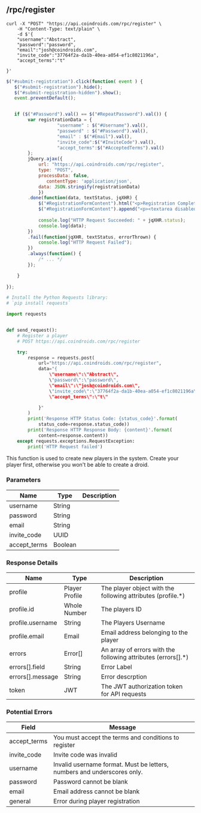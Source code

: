


## /rpc/register

```shell
curl -X "POST" "https://api.coindroids.com/rpc/register" \
	-H "Content-Type: text/plain" \
	-d $'{ 
	"username":"Abstract",
	"password":"password",
	"email":"josh@coindroids.com",
	"invite_code":"37764f2a-da1b-40ea-a054-ef1c8021196a",
	"accept_terms":"t"

}'
```

```javascript
$("#submit-registration").click(function( event ) {
   $("#submit-registration").hide();
   $("#submit-registration-hidden").show();
   event.preventDefault();


   if ($("#Password").val() == $("#RepeatPassword").val()) {
		var registrationData = {
		           "username" : $("#Username").val(),
		           "password" : $("#Password").val(),
		           "email" : $("#Email").val(),
		           "invite_code":$("#InviteCode").val(),
		           "accept_terms":$("#AcceptedTerms").val() 
		};
		jQuery.ajax({
		    url: "https://api.coindroids.com/rpc/register",
		    type: "POST",
		    processData: false,
		       contentType: 'application/json',
		    data: JSON.stringify(registrationData)
			})
		.done(function(data, textStatus, jqXHR) {
		    $("#RegistrationFormContent").html("<p>Registration Complete!</p>");
		    $("#RegistrationFormContent").append("<p><textarea disabled>"+ data.token +"</textarea></p>"); 
		    
		    console.log("HTTP Request Succeeded: " + jqXHR.status);
		    console.log(data);
		})
		.fail(function(jqXHR, textStatus, errorThrown) {
		    console.log("HTTP Request Failed");
		})
		.always(function() {
		    /* ... */
		});

	}
   
});
```

```python
# Install the Python Requests library:
# `pip install requests`

import requests


def send_request():
    # Register a player
    # POST https://api.coindroids.com/rpc/register

    try:
        response = requests.post(
            url="https://api.coindroids.com/rpc/register",
            data="{ 
				\"username\":\"Abstract\",
				\"password\":\"password\",
				\"email\":\"josh@coindroids.com\",
				\"invite_code\":\"37764f2a-da1b-40ea-a054-ef1c8021196a\",
				\"accept_terms\":\"t\"

			}"
        )
        print('Response HTTP Status Code: {status_code}'.format(
            status_code=response.status_code))
        print('Response HTTP Response Body: {content}'.format(
            content=response.content))
    except requests.exceptions.RequestException:
        print('HTTP Request failed')

```



This function is used to create new players in the system. Create your player first, otherwise you won't be able to create a droid.

### Parameters

|Name | Type | Description|
|----|----|---|
|username |String||
|password |String||
|email |String||
|invite_code|UUID||
|accept_terms|Boolean||


### Response Details

|Name | Type|  Description|
|----|---|---|
|profile| Player Profile| The player object with the following attributes (profile.*)|
|profile.id| Whole Number| The players ID |
|profile.username| String| The Players Username|
|profile.email|Email|Email address belonging to the player|
|errors| Error[] |An array of errors with the following attributes (errors[].*)|
|errors[].field| String| Error Label|
|errors[].message| String | Error descrption| 
|token| JWT | The JWT authorization token for API requests|


### Potential Errors

| Field | Message |
|----|----|
|accept_terms|You must accept the terms and conditions to register|
|invite_code|Invite code was invalid|
|username|Invalid username format. Must be letters, numbers and underscores only.|
|password|Password cannot be blank|
|email|Email address cannot be blank|
|general|Error during player registration|